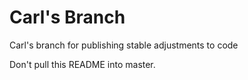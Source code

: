 # Carl's Branch
Carl's branch for publishing stable adjustments to code

Don't pull this README into master.
